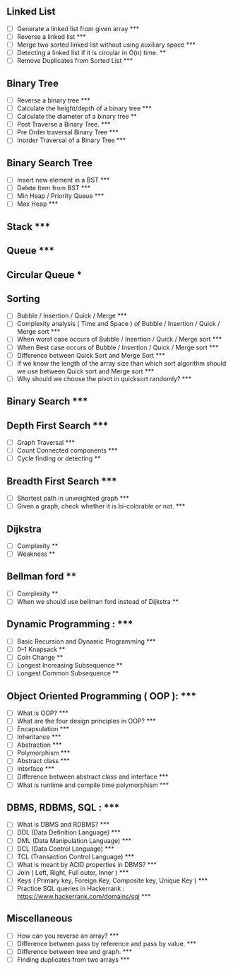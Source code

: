 
## Linked List 					
- [ ] Generate a linked list from given array ***				
- [ ] Reverse a linked list ***				
- [ ] Merge two sorted linked list without using auxiliary space ***				
- [ ] Detecting a linked list if it is circular in O(n) time. **				
- [ ] Remove Duplicates from Sorted List ***				

## Binary Tree

- [ ] Reverse a binary tree ***
- [ ] Calculate the height/depth of a binary tree ***
- [ ] Calculate the diameter of a binary tree **
- [ ] Post Traverse a Binary Tree. ***
- [ ] Pre Order traversal Binary Tree ***
- [ ] Inorder Traversal of a Binary Tree ***

## Binary Search Tree

- [ ] Insert new element in a BST ***
- [ ] Delete Item from BST ***
- [ ] Min Heap / Priority Queue ***
- [ ] Max Heap ***

## Stack ***
## Queue ***
## Circular Queue *
## Sorting
- [ ] Bubble / Insertion / Quick / Merge ***
- [ ] Complexity analysis ( Time and Space ) of Bubble / Insertion / Quick / Merge sort ***
- [ ] When worst case occurs of Bubble / Insertion / Quick / Merge sort ***
- [ ] When Best case occurs of Bubble / Insertion / Quick / Merge sort ***
- [ ] Difference between Quick Sort and Merge Sort ***
- [ ] If we know the length of the array size than which sort algorithm should we use between Quick sort and Merge sort ***
- [ ] Why should we choose the pivot in quicksort randomly? ***

## Binary Search ***
## Depth First Search ***
- [ ] Graph Traversal ***
- [ ] Count Connected components ***
- [ ] Cycle finding or detecting **

## Breadth First Search ***
- [ ] Shortest path in unweighted graph ***
- [ ] Given a graph, check whether it is bi-colorable or not. ***

## Dijkstra
- [ ] Complexity **
- [ ] Weakness **

## Bellman ford **
- [ ] Complexity **
- [ ] When we should use bellman ford instead of Dijkstra **

## Dynamic Programming : ***
- [ ] Basic Recursion and Dynamic Programming ***
- [ ] 0–1 Knapsack **
- [ ] Coin Change **
- [ ] Longest Increasing Subsequence **
- [ ] Longest Common Subsequence **

## Object Oriented Programming ( OOP ): ***
- [ ] What is OOP? ***
- [ ] What are the four design principles in OOP? ***
- [ ] Encapsulation ***
- [ ] Inheritance ***
- [ ] Abstraction ***
- [ ] Polymorphism ***
- [ ] Abstract class ***
- [ ] Interface ***
- [ ] Difference between abstract class and interface ***
- [ ] What is runtime and compile time polymorphism ***

## DBMS, RDBMS, SQL : ***
- [ ] What is DBMS and RDBMS? ***
- [ ] DDL (Data Definition Language) ***
- [ ] DML (Data Manipulation Language) ***
- [ ] DCL (Data Control Language) ***
- [ ] TCL (Transaction Control Language) ***
- [ ] What is meant by ACID properties in DBMS? ***
- [ ] Join ( Left, Right, Full outer, Inner ) ***
- [ ] Keys ( Primary key, Foreign Key, Composite key, Unique Key ) ***
- [ ] Practice SQL queries in Hackerrank : https://www.hackerrank.com/domains/sql ***

## Miscellaneous
- [ ] How can you reverse an array? ***
- [ ] Difference between pass by reference and pass by value. ***
- [ ] Difference between tree and graph. ***
- [ ] Finding duplicates from two arrays ***